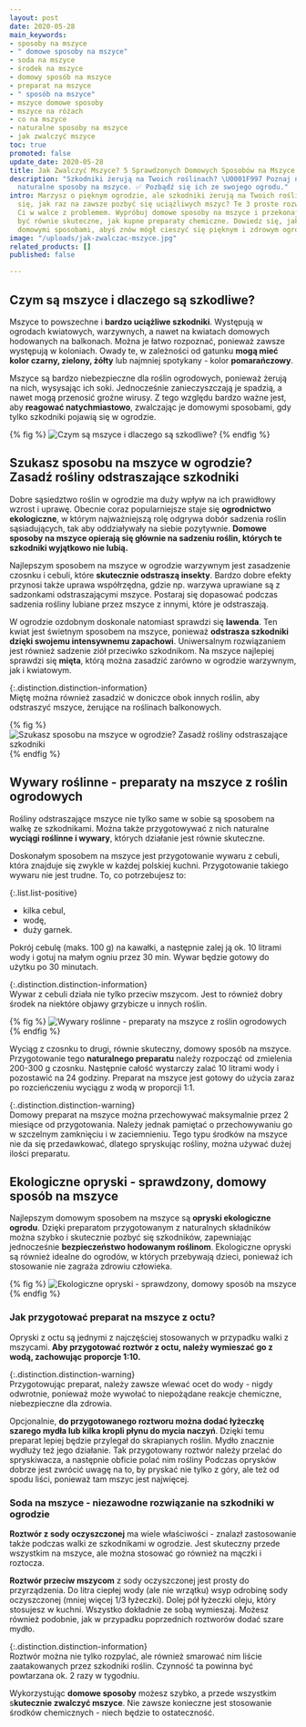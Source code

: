 ```yaml
---
layout: post
date: 2020-05-28
main_keywords:
- sposoby na mszyce
- " domowe sposoby na mszyce"
- soda na mszyce
- środek na mszyce
- domowy sposób na mszyce
- preparat na mszyce
- " sposób na mszyce"
- mszyce domowe sposoby
- mszyce na różach
- co na mszyce
- naturalne sposoby na mszyce
- jak zwalczyć mszyce
toc: true
promoted: false
update_date: 2020-05-28
title: Jak Zwalczyć Mszyce? 5 Sprawdzonych Domowych Sposobów na Mszyce
description: "Szkodniki żerują na Twoich roślinach? \U0001F997 Poznaj najskuteczniejsze
  naturalne sposoby na mszyce. ✅ Pozbądź się ich ze swojego ogrodu."
intro: Marzysz o pięknym ogrodzie, ale szkodniki żerują na Twoich roślinach? Zastanawiasz
  się, jak raz na zawsze pozbyć się uciążliwych mszyc? Te 3 proste rozwiązania, pomogą
  Ci w walce z problemem. Wypróbuj domowe sposoby na mszyce i przekonaj się, że mogą
  być równie skuteczne, jak kupne preparaty chemiczne. Dowiedz się, jak zwalczać mszyce
  domowymi sposobami, abyś znów mógł cieszyć się pięknym i zdrowym ogrodem.
image: "/uploads/jak-zwalczac-mszyce.jpg"
related_products: []
published: false

---
```

## Czym są mszyce i dlaczego są szkodliwe?

Mszyce to powszechne i **bardzo uciążliwe szkodniki**. Występują w ogrodach kwiatowych, warzywnych, a nawet na kwiatach domowych hodowanych na balkonach. Można je łatwo rozpoznać, ponieważ zawsze występują w koloniach. Owady te, w zależności od gatunku **mogą mieć kolor czarny, zielony, żółty** lub najmniej spotykany - kolor **pomarańczowy**.

Mszyce są bardzo niebezpieczne dla roślin ogrodowych, ponieważ żerują na nich, wysysając ich soki. Jednocześnie zanieczyszczają je spadzią, a nawet mogą przenosić groźne wirusy. Z tego względu bardzo ważne jest, aby **reagować natychmiastowo**, zwalczając je domowymi sposobami, gdy tylko szkodniki pojawią się w ogrodzie.

{% fig %}
![Czym są mszyce i dlaczego są szkodliwe?](/uploads/mszyce-dlaczego-sa-szkodliwe.jpg "Czym są mszyce i dlaczego są szkodliwe?")
{% endfig %}

## Szukasz sposobu na mszyce w ogrodzie? Zasadź rośliny odstraszające szkodniki

Dobre sąsiedztwo roślin w ogrodzie ma duży wpływ na ich prawidłowy wzrost i uprawę. Obecnie coraz popularniejsze staje się **ogrodnictwo ekologiczne**, w którym najważniejszą rolę odgrywa dobór sadzenia roślin sąsiadujących, tak aby oddziaływały na siebie pozytywnie. **Domowe sposoby na mszyce opierają się głównie na sadzeniu roślin, których te szkodniki wyjątkowo nie lubią.**

Najlepszym sposobem na mszyce w ogrodzie warzywnym jest zasadzenie czosnku i cebuli, które **skutecznie odstraszą insekty**. Bardzo dobre efekty przynosi także uprawa współrzędna, gdzie np. warzywa uprawiane są z sadzonkami odstraszającymi mszyce. Postaraj się dopasować podczas sadzenia rośliny lubiane przez mszyce z innymi, które je odstraszają.

W ogrodzie ozdobnym doskonale natomiast sprawdzi się **lawenda**. Ten kwiat jest świetnym sposobem na mszyce, ponieważ **odstrasza szkodniki dzięki swojemu intensywnemu zapachowi**. Uniwersalnym rozwiązaniem jest również sadzenie ziół przeciwko szkodnikom. Na mszyce najlepiej sprawdzi się **mięta**, którą można zasadzić zarówno w ogrodzie warzywnym, jak i kwiatowym.

{:.distinction.distinction-information}  
Miętę można również zasadzić w doniczce obok innych roślin, aby odstraszyć mszyce, żerujące na roślinach balkonowych.

{% fig %}
![Szukasz sposobu na mszyce w ogrodzie? Zasadź rośliny odstraszające szkodniki](/uploads/mieta-przeciw-mszycom.jpg "Szukasz sposobu na mszyce w ogrodzie? Zasadź rośliny odstraszające szkodniki")
{% endfig %}

## Wywary roślinne - preparaty na mszyce z roślin ogrodowych

Rośliny odstraszające mszyce nie tylko same w sobie są sposobem na walkę ze szkodnikami. Można także przygotowywać z nich naturalne **wyciągi roślinne i wywary**, których działanie jest równie skuteczne.

Doskonałym sposobem na mszyce jest przygotowanie wywaru z cebuli, która znajduje się zwykle w każdej polskiej kuchni. Przygotowanie takiego wywaru  nie jest trudne. To, co potrzebujesz to:

{:.list.list-positive}

* kilka cebul,
* wodę,
* duży garnek.

Pokrój cebulę (maks. 100 g) na kawałki, a następnie zalej ją ok. 10 litrami wody i gotuj na małym ogniu przez 30 min. Wywar będzie gotowy do użytku po 30 minutach.

{:.distinction.distinction-information}  
Wywar z cebuli działa nie tylko przeciw mszycom. Jest to również dobry środek na niektóre objawy grzybicze u innych roślin.

{% fig %}
![Wywary roślinne - preparaty na mszyce z roślin ogrodowych](/uploads/preparat-na-mszyce-z-cebuli.jpg "Wywary roślinne - preparaty na mszyce z roślin ogrodowych")  
{% endfig %}

Wyciąg z czosnku to drugi, równie skuteczny, domowy sposób na mszyce. Przygotowanie tego **naturalnego preparatu** należy rozpocząć od zmielenia 200-300 g czosnku. Następnie całość wystarczy zalać 10 litrami wody i pozostawić na 24 godziny. Preparat na mszyce jest gotowy do użycia zaraz po rozcieńczeniu wyciągu z wodą w proporcji 1:1.

{:.distinction.distinction-warning}  
Domowy preparat na mszyce można przechowywać maksymalnie przez 2 miesiące od przygotowania. Należy jednak pamiętać o przechowywaniu go w szczelnym zamknięciu i w zaciemnieniu. Tego typu środków na mszyce nie da się przedawkować, dlatego spryskując rośliny, można używać dużej ilości preparatu.

## Ekologiczne opryski - sprawdzony, domowy sposób na mszyce

Najlepszym domowym sposobem na mszyce są **opryski ekologiczne ogrodu**. Dzięki preparatom przygotowanym z naturalnych składników można szybko i skutecznie pozbyć się szkodników, zapewniając jednocześnie **bezpieczeństwo hodowanym roślinom**. Ekologiczne opryski są również idealne do ogrodów, w których przebywają dzieci, ponieważ ich stosowanie nie zagraża zdrowiu człowieka.

{% fig %}
![Ekologiczne opryski - sprawdzony, domowy sposób na mszyce](/uploads/naturalne-opryski-sposob-na-mszyce.jpg "Ekologiczne opryski - sprawdzony, domowy sposób na mszyce")
{% endfig %}

### Jak przygotować preparat na mszyce z octu?

Opryski z octu są jednymi z najczęściej stosowanych w przypadku walki z mszycami. **Aby przygotować roztwór z octu, należy wymieszać go z wodą, zachowując  proporcje 1:10.**

{:.distinction.distinction-warning}  
Przygotowując preparat, należy zawsze wlewać ocet do wody - nigdy odwrotnie, ponieważ może wywołać to niepożądane reakcje chemiczne, niebezpieczne dla zdrowia.

Opcjonalnie, **do przygotowanego roztworu można dodać łyżeczkę szarego mydła lub kilka kropli płynu do mycia naczyń**. Dzięki temu preparat lepiej będzie przylegał do skrapianych roślin. Mydło znacznie wydłuży też jego działanie.  Tak przygotowany roztwór należy przelać do spryskiwacza, a następnie obficie polać nim rośliny Podczas oprysków dobrze jest zwrócić uwagę na to, by pryskać nie tylko z góry, ale też od spodu liści, ponieważ tam mszyc jest najwięcej.

### Soda na mszyce - niezawodne rozwiązanie na szkodniki w ogrodzie

**Roztwór z sody oczyszczonej** ma wiele właściwości - znalazł zastosowanie także podczas walki ze szkodnikami w ogrodzie. Jest skuteczny przede wszystkim na  mszyce, ale można stosować go również na mączki i roztocza.

**Roztwór przeciw mszycom** z sody oczyszczonej jest prosty do przyrządzenia. Do litra ciepłej wody (ale nie wrzątku) wsyp odrobinę sody oczyszczonej (mniej więcej 1/3 łyżeczki). Dolej pół łyżeczki oleju, który stosujesz w kuchni. Wszystko dokładnie ze sobą wymieszaj. Możesz również podobnie, jak w przypadku poprzednich roztworów dodać szare mydło.

{:.distinction.distinction-information}  
Roztwór można nie tylko rozpylać, ale również smarować nim liście zaatakowanych przez szkodniki roślin. Czynność ta powinna być powtarzana ok. 2 razy w tygodniu.

Wykorzystując **domowe sposoby** możesz szybko, a przede wszystkim s**kutecznie zwalczyć mszyce**. Nie zawsze konieczne jest stosowanie środków chemicznych - niech będzie to ostateczność.